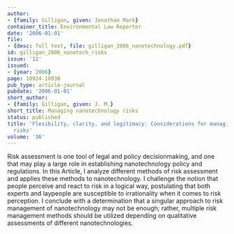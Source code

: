 ```yaml
---
author:
- {family: Gilligan, given: Jonathan Mark}
container_title: Environmental Law Reporter
date: '2006-01-01'
file:
- {desc: full text, file: gilligan_2006_nanotechnology.pdf}
id: gilligan_2006_nanotech_risks
issue: '12'
issued:
- {year: 2006}
page: 10924-10930
pub_type: article-journal
pubdate: '2006-01-01'
short_author:
- {family: Gilligan, given: J. M.}
short_title: Managing nanotechnology risks
status: published
title: 'Flexibility, clarity, and legitimacy: Considerations for managing nanotechnolgy
  risks'
volume: '36'
---
```

Risk assessment is one tool of legal and policy decisionmaking, and one that may play a large role in establishing nanotechnology policy and regulations. In this Article, I analyze different methods of risk assessment and applies these methods to nanotechnology. I challenge the notion that people perceive and react to risk in a logical way, postulating that both experts and laypeople are susceptible to irrationality when it comes to risk perception. I conclude with a determination that a singular approach to risk management of nanotechnology may not be enough; rather, multiple risk management methods should be utilized depending on qualitative assessments of different nanotechnologies.
